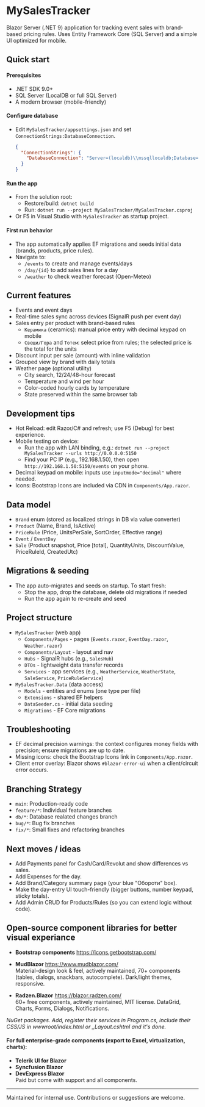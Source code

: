 # MySalesTracker

Blazor Server (.NET 9) application for tracking event sales with brand-based pricing rules. Uses Entity Framework Core (SQL Server) and a simple UI optimized for mobile.

## Quick start

#### Prerequisites

- .NET SDK 9.0+
- SQL Server (LocalDB or full SQL Server)
- A modern browser (mobile-friendly)

#### Configure database

- Edit `MySalesTracker/appsettings.json` and set `ConnectionStrings:DatabaseConnection`.
  ```json
  {
    "ConnectionStrings": {
      "DatabaseConnection": "Server=(localdb)\\mssqllocaldb;Database=MySalesTracker;Trusted_Connection=True;MultipleActiveResultSets=true"
    }
  }
  ```

#### Run the app

- From the solution root:
  - Restore/build: `dotnet build`
  - Run: `dotnet run --project MySalesTracker/MySalesTracker.csproj`
- Or F5 in Visual Studio with `MySalesTracker` as startup project.

#### First run behavior

- The app automatically applies EF migrations and seeds initial data (brands, products, price rules).
- Navigate to:
  - `/events` to create and manage events/days
  - `/day/{id}` to add sales lines for a day
  - `/weather` to check weather forecast (Open-Meteo)

## Current features

- Events and event days
- Real-time sales sync across devices (SignalR push per event day)
- Sales entry per product with brand-based rules
  - `Керамика` (ceramics): manual price entry with decimal keypad on mobile
  - `Свещи/Гора` and `Тотем`: select price from rules; the selected price is the total for the units
- Discount input per sale (amount) with inline validation
- Grouped view by brand with daily totals
- Weather page (optional utility)
  - City search, 12/24/48-hour forecast
  - Temperature and wind per hour
  - Color-coded hourly cards by temperature
  - State preserved within the same browser tab

## Development tips

- Hot Reload: edit Razor/C# and refresh; use F5 (Debug) for best experience.
- Mobile testing on device:
  - Run the app with LAN binding, e.g.: `dotnet run --project MySalesTracker --urls http://0.0.0.0:5150`
  - Find your PC IP (e.g., 192.168.1.50), then open `http://192.168.1.50:5150/events` on your phone.
- Decimal keypad on mobile: inputs use `inputmode="decimal"` where needed.
- Icons: Bootstrap Icons are included via CDN in `Components/App.razor`.

## Data model

- `Brand` enum (stored as localized strings in DB via value converter)
- `Product` (Name, Brand, IsActive)
- `PriceRule` (Price, UnitsPerSale, SortOrder, Effective range)
- `Event` / `EventDay`
- `Sale` (Product snapshot, Price [total], QuantityUnits, DiscountValue, PriceRuleId, CreatedUtc)

## Migrations & seeding

- The app auto-migrates and seeds on startup. To start fresh:
  - Stop the app, drop the database, delete old migrations if needed
  - Run the app again to re-create and seed

## Project structure

- `MySalesTracker` (web app)
  - `Components/Pages` - pages (`Events.razor`, `EventDay.razor`, `Weather.razor`)
  - `Components/Layout` - layout and nav
  - `Hubs` - SignalR hubs (e.g., `SalesHub`)
  - `DTOs` - lightweight data transfer records
  - `Services` - app services (e.g., `WeatherService`, `WeatherState`, `SaleService`, `PriceRuleService`)
- `MySalesTracker.Data` (data access)
  - `Models` - entities and enums (one type per file)
  - `Extensions` - shared EF helpers
  - `DataSeeder.cs` - initial data seeding
  - `Migrations` - EF Core migrations

## Troubleshooting

- EF decimal precision warnings: the context configures money fields with precision; ensure migrations are up to date.
- Missing icons: check the Bootstrap Icons link in `Components/App.razor`.
- Client error overlay: Blazor shows `#blazor-error-ui` when a client/circuit error occurs.

## Branching Strategy

- `main`: Production-ready code
- `feature/*`: Individual feature branches
- `db/*`: Database realated changes branch
- `bug/*`: Bug fix branches
- `fix/*`: Small fixes and refactoring branches


## Next moves / ideas

- Add Payments panel for Cash/Card/Revolut and show differences vs sales.
- Add Expenses for the day.
- Add Brand/Category summary page (your blue "Обороти" box).
- Make the day-entry UI touch-friendly (bigger buttons, number keypad, sticky totals).
- Add Admin CRUD for Products/Rules (so you can extend logic without code).

## Open-source component libraries for better visual experiance

- **Bootstrap components** https://icons.getbootstrap.com/

- **MudBlazor** https://www.mudblazor.com/ \
  Material-design look & feel, actively maintained, 70+ components (tables, dialogs, snackbars, autocomplete). Dark/light themes, responsive.

- **Radzen.Blazor** https://blazor.radzen.com/ \
  60+ free components, actively maintained, MIT license. DataGrid, Charts, Forms, Dialogs, Notifications.

_NuGet packages. Add, register their services in Program.cs, include their CSS/JS in wwwroot/index.html or \_Layout.cshtml and it's done._

#### For full enterprise-grade components (export to Excel, virtualization, charts):

- **Telerik UI for Blazor**
- **Syncfusion Blazor**
- **DevExpress Blazor**\
  Paid but come with support and all components.

---

Maintained for internal use. Contributions or suggestions are welcome.

